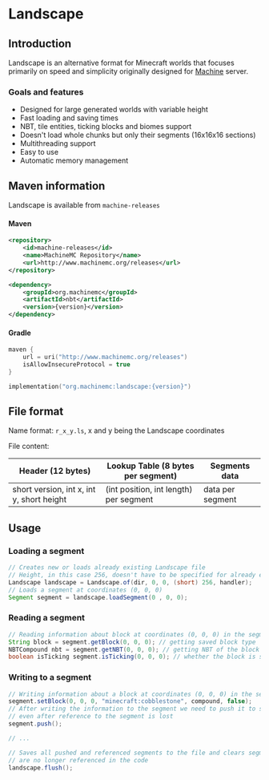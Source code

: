 Landscape
=====

## Introduction

Landscape is an alternative format for Minecraft worlds that focuses
primarily on speed and simplicity originally designed for [Machine](https://github.com/MachineMC/Machine) server.

### Goals and features
* Designed for large generated worlds with variable height
* Fast loading and saving times
* NBT, tile entities, ticking blocks and biomes support
* Doesn't load whole chunks but only their segments (16x16x16 sections)
* Multithreading support
* Easy to use
* Automatic memory management

## Maven information

Landscape is available from `machine-releases`

#### Maven
```xml
<repository>
    <id>machine-releases</id>
    <name>MachineMC Repository</name>
    <url>http://www.machinemc.org/releases</url>
</repository>
```
```xml
<dependency>
    <groupId>org.machinemc</groupId>
    <artifactId>nbt</artifactId>
    <version>{version}</version>
</dependency>
```
#### Gradle
```kotlin
maven {
    url = uri("http://www.machinemc.org/releases")
    isAllowInsecureProtocol = true
}
```
```kotlin
implementation("org.machinemc:landscape:{version}")
```

## File format

Name format: `r_x_y.ls`, x and y being the Landscape coordinates

File content:

|Header (12 bytes)                        |Lookup Table (8 bytes per segment)    |Segments data           |
|-----------------------------------------|--------------------------------------|------------------------|
|short version, int x, int y, short height|(int position, int length) per segment|data per segment        |

## Usage

### Loading a segment
```java
// Creates new or loads already existing Landscape file
// Height, in this case 256, doesn't have to be specified for already existing files
Landscape landscape = Landscape.of(dir, 0, 0, (short) 256, handler);
// Loads a segment at coordinates (0, 0, 0)
Segment segment = landscape.loadSegment(0 , 0, 0);
```

### Reading a segment
```java
// Reading information about block at coordinates (0, 0, 0) in the segment
String block = segment.getBlock(0, 0, 0); // getting saved block type
NBTCompound nbt = segment.getNBT(0, 0, 0); // getting NBT of the block
boolean isTicking segment.isTicking(0, 0, 0); // whether the block is saved as ticking
```

### Writing to a segment
```java
// Writing information about a block at coordinates (0, 0, 0) in the segment
segment.setBlock(0, 0, 0, "minecraft:cobblestone", compound, false);
// After writing the information to the segment we need to push it to save the changes
// even after reference to the segment is lost
segment.push();

// ...

// Saves all pushed and referenced segments to the file and clears segments that
// are no longer referenced in the code
landscape.flush();
```